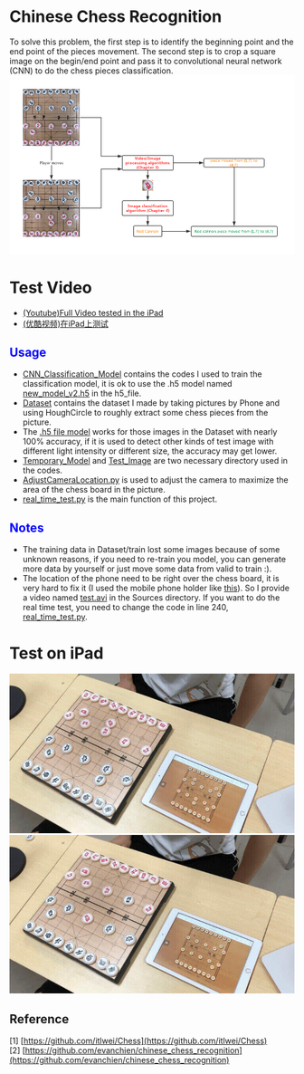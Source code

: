 # Chinese Chess Recognition
To solve this problem, the first step is to identify the beginning point and the end point of the pieces movement. The second step is to crop a square image on the begin/end point and pass it to convolutional neural network (CNN) to do the chess pieces classification.
![Flow Chart](./Sources/Flow%20chart.png)

# Test Video
- [(Youtube)Full Video tested in the iPad](https://youtu.be/6aI8yIMQmbc)
- [(优酷视频)在iPad上测试](https://v.youku.com/v_show/id_XNDU4MTU2MTAyMA==.html)

## <span style="color:blue">Usage</span>
- [CNN_Classification_Model](./CNN_Classification_Model) contains the codes I used to train the classification model, it is ok to use the .h5 model named [new_model_v2.h5](./h5_file/new_model_v2.h5) in the h5_file.
- [Dataset](./Dataset) contains the dataset I made by taking pictures by Phone and using HoughCircle to roughly extract some chess pieces from the picture.
- The [.h5 file model](./h5_file/new_model_v2.h5) works for those images in the Dataset with nearly 100% accuracy, if it is used to detect other kinds of test image with different light intensity or different size, the accuracy may get lower.
- [Temporary_Model](./Temporary_Model) and [Test_Image](./Test_Image) are two necessary directory used in the codes.
- [AdjustCameraLocation.py](AdjustCameraLocation.py) is used to adjust the camera to maximize the area of the chess board in the picture.
- [real_time_test.py](./real_time_test.py) is the main function of this project.

## <span style="color:blue">Notes</span>
- The training data in Dataset/train lost some images because of some unknown reasons, if you need to re-train you model, you can generate more data by yourself or just move some data from valid to train :).
- The location of the phone need to be right over the chess board, it is very hard to fix it (I used the mobile phone holder like [this](./Sources/Tools.png)). So I provide a video named [test.avi](./Sources/test.avi) in the Sources directory. If you want to do the real time test, you need to change the code in line 240, [real_time_test.py](./real_time_test.py).

# Test on iPad
![IMG1](./Sources/Test_IMG1_processed.jpg)
![IMG2](./Sources/Test_IMG2_processed.jpg)

## Reference
[1] [https://github.com/itlwei/Chess](https://github.com/itlwei/Chess)<br>
[2] [https://github.com/evanchien/chinese_chess_recognition](https://github.com/evanchien/chinese_chess_recognition)

